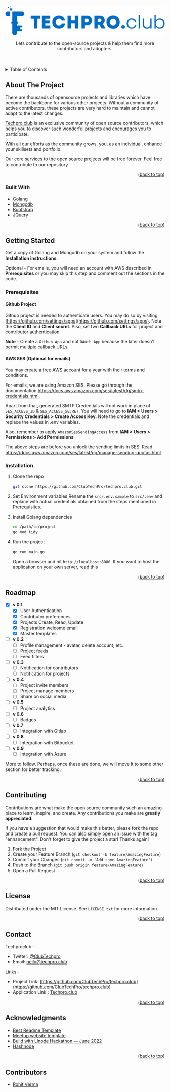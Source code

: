 <div id="top"></div>

<!-- PROJECT LOGO -->
<br />
<div align="center">
  <a href="https://github.com/ClubTechPro/techpro.club">
    <img src="https://github.com/ClubTechPro/techpro.club/blob/master/assets/logos/logo-large.png" alt="Logo" >
  </a>

  <p align="center">
    Lets contribute to the open-source projects & help them find more contributors and adopters.
    <br />
    <br />
    <br />
    
  </p>
</div>

<!-- TABLE OF CONTENTS -->
<details>
  <summary>Table of Contents</summary>
  <ol>
    <li>
      <a href="#about-the-project">About The Project</a>
      <ul>
        <li><a href="#built-with">Built With</a></li>
      </ul>
    </li>
    <li>
      <a href="#getting-started">Getting Started</a>
      <ul>
        <li><a href="#prerequisites">Prerequisites</a></li>
        <li><a href="#installation">Installation</a></li>
      </ul>
    </li>
    <li><a href="#roadmap">Roadmap</a></li>
    <li><a href="#contributing">Contributing</a></li>
    <li><a href="#license">License</a></li>
    <li><a href="#contact">Contact</a></li>
    <li><a href="#acknowledgments">Acknowledgments</a></li>
    <li><a href="#contributors">Contributors</a></li>
  </ol>
</details>

<!-- ABOUT THE PROJECT -->

## About The Project

There are thousands of opensource projects and libraries which have become the backbone for various other projects. Without a community of active contributors, these projects are very hard to maintain and cannot adapt to the latest changes.

<a href="https://techpro.club">Techpro club</a> is an exclusive community of open source contributors, which helps you to discover such wonderful projects and encourages you to participate.

With all our efforts as the community grows, you, as an individual, enhance your skillsets and portfolio.

Our core services to the open source projects will be free forever. Feel free to contribute to our repository

<p align="right">(<a href="#top">back to top</a>)</p>

### Built With

- [Golang](https://go.dev/)
- [Mongodb](https://www.mongodb.com/)
- [Bootstrap](https://getbootstrap.com)
- [JQuery](https://jquery.com)
<!-- -   [AWS SES](https://aws.amazon.com/ses/) -->

<p align="right">(<a href="#top">back to top</a>)</p>

<!-- GETTING STARTED -->

## Getting Started

Get a copy of Golang and Mongodb on your system and follow the **Installation instructions**.

Optional - For emails, you will need an account with AWS described in **Prerequisites** or you may skip this step and comment out the sections in the code.

### Prerequisites

#### Github Project

Github project is needed to authenticate users. You may do so by visiting [https://github.com/settings/apps](https://github.com/settings/apps). Note the **Client ID** and **Client secret**. Also, set two **Callback URLs** for project and contributor authentication.

**Note** - Create a `Github App` and not `OAuth App` because the later doesn't permit multiple callback URLs.

#### AWS SES (Optional for emails)

You may create a free AWS account for a year with their terms and conditions.

For emails, we are using Amazon SES. Please go through the documentation https://docs.aws.amazon.com/ses/latest/dg/smtp-credentials.html.

Apart from that, generated SMTP Credentials will not work in place of `SES_ACCESS_ID` & `SES_ACCESS_SECRET`. You will need to go to **IAM > Users > Security Credentials > Create Access Key**. Note the credentials and replace the values in .env variables.

Also, remember to apply `AmazonSesSendingAccess` from **IAM > Users > Permissions > Add Permissions**

The above steps are before you unlock the sending limits in SES. Read https://docs.aws.amazon.com/ses/latest/dg/manage-sending-quotas.html

### Installation

1. Clone the repo
   ```sh
   git clone https://github.com/ClubTechPro/techpro.club.git
   ```
2. Set Environment variables
   Rename the `src/.env.sample` to `src/.env` and replace with actual credentials obtained from the steps mentioned in Prerequisites.

3. Install Golang dependencies
   ```sh
   cd /path/to/project
   go mod tidy
   ```
4. Run the project
   ```sh
   go run main.go
   ```
   Open a browser and hit `http://localhost:8080`. If you want to host the application on your own server, <a href="hosting.md">read this</a>

<p align="right">(<a href="#top">back to top</a>)</p>

<!-- USAGE EXAMPLES -->

<!-- ROADMAP -->

## Roadmap

- [x] **v 0.1**
  - [x] User Authentication
  - [x] Contributor preferences
  - [x] Projects Create, Read, Update
  - [x] Registration welcome email
  - [x] Master templates
- [ ] **v 0.2**
  - [ ] Profile management - avatar, delete account, etc.
  - [ ] Project feeds
  - [ ] Feed filters
- [ ] **v 0.3**
  - [ ] Notification for contributors
  - [ ] Notification for projects
- [ ] **v 0.4**
  - [ ] Project invite members
  - [ ] Project manage members
  - [ ] Share on social media
- [ ] **v 0.5**
  - [ ] Project analytics
- [ ] **v 0.6**
  - [ ] Badges
- [ ] **v 0.7**
  - [ ] Integration with Gitlab
- [ ] **v 0.8**
  - [ ] Integration with Bitbucket
- [ ] **v 0.9**
  - [ ] Integration with Azure

More to follow. Perhaps, once these are done, we will move it to some other section for better tracking.

<p align="right">(<a href="#top">back to top</a>)</p>

<!-- CONTRIBUTING -->

## Contributing

Contributions are what make the open source community such an amazing place to learn, inspire, and create. Any contributions you make are **greatly appreciated**.

If you have a suggestion that would make this better, please fork the repo and create a pull request. You can also simply open an issue with the tag "enhancement".
Don't forget to give the project a star! Thanks again!

1. Fork the Project
2. Create your Feature Branch (`git checkout -b feature/AmazingFeature`)
3. Commit your Changes (`git commit -m 'Add some AmazingFeature'`)
4. Push to the Branch (`git push origin feature/AmazingFeature`)
5. Open a Pull Request

<p align="right">(<a href="#top">back to top</a>)</p>

<!-- LICENSE -->

## License

Distributed under the MIT License. See `LICENSE.txt` for more information.

<p align="right">(<a href="#top">back to top</a>)</p>

<!-- CONTACT -->

## Contact

Techproclub -

- Twitter: [@ClubTechpro](https://twitter.com/ClubTechpro)
- Email: hello@techpro.club

Links -

- Project Link: [https://github.com/ClubTechPro/techpro.club](https://github.com/ClubTechPro/techpro.club)
- Application Link : [Techpro.club](https://techpro.club)

<p align="right">(<a href="#top">back to top</a>)</p>

<!-- ACKNOWLEDGMENTS -->

## Acknowledgments

- [Best Readme Template](https://github.com/othneildrew/Best-README-Template)
- [Meetup website template](https://onepagelove.com/meetup)
- [Build with Linode Hackathon — June 2022](https://www.linode.com/?utm_source=hashnode&utm_medium=article&utm_campaign=hackathon_announcement)
- [Hashnode](https://hashnode.com/)

<p align="right">(<a href="#top">back to top</a>)</p>

## Contributors

- [Rohit Verma](https://github.com/RohitV5)

